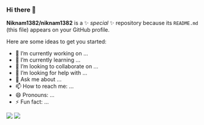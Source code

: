 ### Hi there 👋


**Niknam1382/niknam1382** is a ✨ _special_ ✨ repository because its `README.md` (this file) appears on your GitHub profile.

Here are some ideas to get you started:

- 🔭 I’m currently working on ...
- 🌱 I’m currently learning ...
- 👯 I’m looking to collaborate on ...
- 🤔 I’m looking for help with ...
- 💬 Ask me about ...
- 📫 How to reach me: ...
- 😄 Pronouns: ...
- ⚡ Fun fact: ...

<a href=&quothttps://github.com/niknam1382&quot>
<img align=&quotcenter&quot src=&quothttps://github-readme-stats.vercel.app/api?username=niknam1382&show_icons=true&count_private=true&include_all_commits=true&quot /></a>

<a href=&quothttps://github.com/niknam1382&quot>
<img align=&quotcenter&quot src=&quothttps://github-readme-stats.vercel.app/api/top-langs/?username=niknam1382&quot />
</a>
